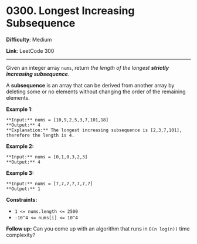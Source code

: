 # 0300. Longest Increasing Subsequence

**Difficulty**: Medium

**Link**: LeetCode 300

---

Given an integer array `nums`, return *the length of the longest **strictly increasing subsequence***.

A **subsequence** is an array that can be derived from another array by deleting some or no elements without changing the order of the remaining elements.

**Example 1:**

    **Input:** nums = [10,9,2,5,3,7,101,18]
    **Output:** 4
    **Explanation:** The longest increasing subsequence is [2,3,7,101], therefore the length is 4.

**Example 2:**

    **Input:** nums = [0,1,0,3,2,3]
    **Output:** 4

**Example 3:**

    **Input:** nums = [7,7,7,7,7,7,7]
    **Output:** 1

**Constraints:**

- `1 <= nums.length <= 2500`
- `-10^4 <= nums[i] <= 10^4`

**Follow up:** Can you come up with an algorithm that runs in `O(n log(n))` time complexity?
